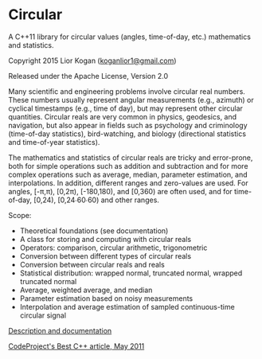 # Circular

A C++11 library for circular values (angles, time-of-day, etc.) mathematics and statistics.

Copyright 2015 Lior Kogan (koganlior1@gmail.com)

Released under the Apache License, Version 2.0

Many scientific and engineering problems involve circular real numbers. These numbers usually represent angular measurements (e.g., azimuth) or cyclical timestamps (e.g., time of day), but may represent other circular quantities. Circular reals are very common in physics, geodesics, and navigation, but also appear in fields such as psychology and criminology (time-of-day statistics), bird-watching, and biology (directional statistics and time-of-year statistics).

The mathematics and statistics of circular reals are tricky and error-prone, both for simple operations such as addition and subtraction and for more complex operations such as average, median, parameter estimation, and interpolations. In addition, different ranges and zero-values are used. For angles, [-π,π), [0,2π), [-180,180), and [0,360) are often used, and for time-of-day, [0,24), [0,24∙60∙60) and other ranges.

Scope:

- Theoretical foundations (see documentation)
- A class for storing and computing with circular reals
- Operators: comparison, circular arithmetic, trigonometric
- Conversion between different types of circular reals
- Conversion between circular reals and reals
- Statistical distribution: wrapped normal, truncated normal, wrapped truncated normal 
- Average, weighted average, and median
- Parameter estimation based on noisy measurements 
- Interpolation and average estimation of sampled continuous-time circular signal

[Description and documentation](https://github.com/LiorKogan/Circular/blob/main/Doc/Circular.pdf)

[CodeProject's Best C++ article, May 2011](https://www.codeproject.com/Articles/190833/Circular-Values-Math-and-Statistics-with-Cplusplus)
